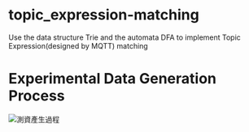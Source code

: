 # topic_expression-matching
Use the data structure Trie and the automata DFA to implement  Topic Expression(designed by MQTT) matching

# Experimental Data Generation Process
![測資產生過程](https://github.com/JaneLeeAug/topic_expression-matching/assets/132145188/efb39d11-a0a7-4694-a74f-506a279c2144)
